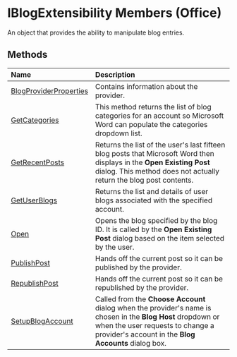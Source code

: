 
# IBlogExtensibility Members (Office)
An object that provides the ability to manipulate blog entries.

## Methods



|**Name**|**Description**|
|:-----|:-----|
| [BlogProviderProperties](87e3d826-6c18-96e7-30dc-218d136b56dd.md)|Contains information about the provider.|
| [GetCategories](f263594c-db27-86bd-8597-35a3148a5ea7.md)|This method returns the list of blog categories for an account so Microsoft Word can populate the categories dropdown list.|
| [GetRecentPosts](460cb59e-c025-8a80-1cdc-99a9c58ec4c0.md)|Returns the list of the user's last fifteen blog posts that Microsoft Word then displays in the  **Open Existing Post** dialog. This method does not actually return the blog post contents.|
| [GetUserBlogs](00e76f3d-59f2-8580-6f7e-6df8fe51d345.md)|Returns the list and details of user blogs associated with the specified account.|
| [Open](34bae5c9-cc29-b1b8-746b-bc2630cf8bc0.md)|Opens the blog specified by the blog ID. It is called by the  **Open Existing Post** dialog based on the item selected by the user.|
| [PublishPost](71d2907f-f64e-f318-7f10-095d9a004f03.md)|Hands off the current post so it can be published by the provider.|
| [RepublishPost](1e701746-f63b-68a3-6a5c-75b78942d380.md)|Hands off the current post so it can be republished by the provider.|
| [SetupBlogAccount](98082a55-3e67-7181-2c7d-2c6979c89ab2.md)|Called from the  **Choose Account** dialog when the provider's name is chosen in the **Blog Host** dropdown or when the user requests to change a provider's account in the **Blog Accounts** dialog box.|
